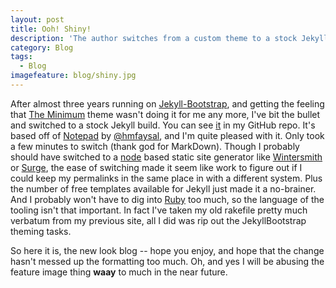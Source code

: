 ```yaml
---
layout: post
title: Ooh! Shiny!
description: 'The author switches from a custom theme to a stock Jekyll build, citing quick setup and available templates. They retain permalinks and reuse an existing rakefile with minor changes.'
category: Blog
tags:
  - Blog
imagefeature: blog/shiny.jpg
---
```

After almost three years running on [Jekyll-Bootstrap](http://jekyllbootstrap.com/), and getting the feeling that [The Minimum](https://github.com/jekyllbootstrap/theme-the-minimum) theme wasn't doing it for me any more, I've bit the bullet and switched to a stock Jekyll build.  You can see [it](https://github.com/kriserickson/kriserickson.github.com) in my GitHub repo.  It's based off of [Notepad](http://www.hossainmohdfaysal.com/Notepad/) by [@hmfaysal](https://twitter.com/hmfaysal), and I'm quite pleased with it.  Only took a few minutes to switch (thank god for MarkDown).  Though I probably should have switched to a [node](https://nodejs.org) based static site generator like [Wintersmith](http://wintersmith.io/) or [Surge](https://surge.sh/), the ease of switching made it seem like work to figure out if I could keep my permalinks in the same place in with a different system.  Plus the number of free templates available for Jekyll just made it a no-brainer.  And I probably won't have to dig into [Ruby](https://www.ruby-lang.org/en/) too much, so the language of the tooling isn't that important.  In fact I've taken my old rakefile pretty much verbatum from my previous site, all I did was rip out the JekyllBootstrap theming tasks.

So here it is, the new look blog -- hope you enjoy, and hope that the change hasn't messed up the formatting too much.  Oh, and yes I will be abusing the feature image thing **waay** to much in the near future.




 

